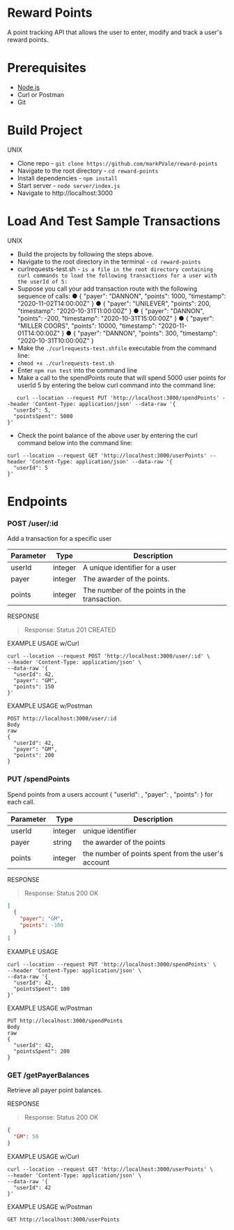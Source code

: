 # Reward Points
A point tracking API that allows the user to enter, modify and track a user's reward points.

# Prerequisites
- [Node.js](https://nodejs.org/en/)
- Curl or Postman
- Git

# Build Project
 UNIX
 - Clone repo - `git clone https://github.com/markPVale/reward-points`
 - Navigate to the root directory - `cd reward-points`
 - Install dependencies - `npm install`
 - Start server - `node server/index.js`
 - Navigate to http://localhost:3000

# Load And Test Sample Transactions
 UNIX
 - Build the projects by following the steps above.
 - Navigate to the root directory in the terminal - `cd reward-points`
 - curlrequests-test.sh - `is a file in the root directory containing curl commands
 to load the following transactions for a user with the userId of 5:`
 -   Suppose you call your add transaction route with the following sequence of calls:
● { "payer": "DANNON", "points": 1000, "timestamp": "2020-11-02T14:00:00Z" }
● { "payer": "UNILEVER", "points": 200, "timestamp": "2020-10-31T11:00:00Z" }
● { "payer": "DANNON", "points": -200, "timestamp": "2020-10-31T15:00:00Z" }
● { "payer": "MILLER COORS", "points": 10000, "timestamp": "2020-11-01T14:00:00Z" }
● { "payer": "DANNON", "points": 300, "timestamp": "2020-10-31T10:00:00Z" }
 - Make the `./curlrequests-test.shfile` executable from the command line:
 - `chmod +x ./curlrequests-test.sh`
 - Enter `npm run test` into the command line
 - Make a call to the spendPoints route that will spend 5000 user points for userId 5 
 by entering the below curl command into the command line: 
```
   curl --location --request PUT 'http://localhost:3000/spendPoints' --header 'Content-Type: application/json' --data-raw '{
  "userId": 5,
  "pointsSpent": 5000
}'
```
 - Check the point balance of the above user by entering the curl command below into the 
 command line:
 
```
curl --location --request GET 'http://localhost:3000/userPoints' --header 'Content-Type: application/json' --data-raw '{
  "userId": 5 
}'
```

# Endpoints
### POST /user/:id
Add a transaction for a specific user

Parameter |   Type   | Description
----------|----------|------------
userId    | integer  | A unique identifier for a user
payer     | integer  | The awarder of the points.
points    | integer  | The number of the points in the transaction.

RESPONSE
> Response: Status 201 CREATED

EXAMPLE USAGE w/Curl
```
curl --location --request POST 'http://localhost:3000/user/:id' \
--header 'Content-Type: application/json' \
--data-raw '{
  "userId": 42,
  "payer": "GM",
  "points": 150
}'
```

EXAMPLE USAGE w/Postman
```
POST http://localhost:3000/user/:id
Body
raw
{
  "userId": 42,
  "payer": "GM",
  "points": 200
}
```

### PUT /spendPoints
Spend points from a users account { "userId": <integer>, "payer": <string>, "points": <integer> } for each call.

Parameter |   Type  | Description
----------|---------|------------
userId    | integer | unique identifier
payer     | string  | the awarder of the points
points    | integer | the number of points spent from the user's account

RESPONSE
> Response: Status 200 OK
```json
[
  {
    "payer": "GM",
    "points": -100
  }
]
```

EXAMPLE USAGE
```
curl --location --request PUT 'http://localhost:3000/spendPoints' \
--header 'Content-Type: application/json' \
--data-raw '{
  "userId": 42,
  "pointsSpent": 100
}'

```
EXAMPLE USAGE w/Postman
```
PUT http://localhost:3000/spendPoints
Body
raw
{
  "userId": 42,
  "pointsSpent": 200
}
```

### GET /getPayerBalances
Retrieve all payer point balances.

RESPONSE
> Response: Status 200 OK
```json
{
  "GM": 50
}
```

EXAMPLE USAGE w/Curl
```
curl --location --request GET 'http://localhost:3000/userPoints' \
--header 'Content-Type: application/json' \
--data-raw '{
  "userId": 42
}'

```

EXAMPLE USAGE w/Postman
```
GET http://localhost:3000/userPoints
```



